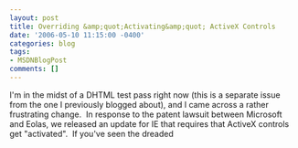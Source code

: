 ```yaml
---
layout: post
title: Overriding &amp;quot;Activating&amp;quot; ActiveX Controls
date: '2006-05-10 11:15:00 -0400'
categories: blog
tags:
- MSDNBlogPost
comments: []
---
```


I'm in the midst of a DHTML test pass right now (this is a separate issue from the one I previously blogged about), and I came across a rather frustrating change.&nbsp; In response to the patent lawsuit between Microsoft and Eolas, we released an update for IE that requires that ActiveX controls get "activated".&nbsp; If you've seen the dreaded 